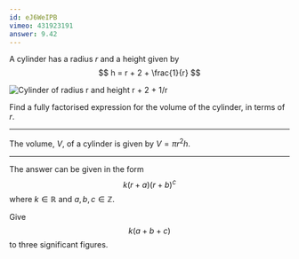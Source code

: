 ```yaml
---
id: eJ6WeIPB
vimeo: 431923191
answer: 9.42
---
```


A cylinder has a radius $r$ and a height given by
$$
h = r + 2 + \frac{1}{r}
$$

![Cylinder of radius r and height r + 2 + 1/r](/img/learn/quad-12.svg)

Find a fully factorised expression for the volume of the cylinder, in terms of $r.$

---

The volume, $V,$ of a cylinder is given by $V = \pi r^2 h.$

---

The answer can be given in the form
$$
k (r+a)(r+b)^c
$$
where $k \in \mathbb{R}$ and $a,b,c \in \mathbb{Z}$.

Give
$$
k(a+b+c)
$$
to three significant figures.
